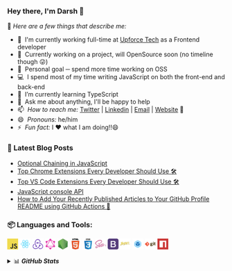 ###  Hey there, I'm Darsh 👋

📌 _Here are a few things that describe me:_

- 💼 &nbsp;I'm currently working full-time at [Upforce Tech](https://www.upforcetech.com/) as a Frontend developer
- 🔖 &nbsp;Currently working on a project, will OpenSource soon (no timeline though 😜)
- 🔭 &nbsp;Personal goal ─ spend more time working on OSS
- 💻 &nbsp;I spend most of my time writing JavaScript on both the front-end and back-end
- 🌱 &nbsp;I’m currently learning TypeScript
- 💬 &nbsp;Ask me about anything, I'll be happy to help
- 📫 &nbsp;_How to reach me:_ [Twitter](https://twitter.com/iamdarshshah) | [Linkedin](https://www.linkedin.com/in/iamdarshshah/) | [Email](mailto:imdarshshah@gmail.com) | [Website](https://darshshah.me) 🚀
- 😄 &nbsp;_Pronouns:_ he/him
- ⚡ &nbsp;_Fun fact:_ I ❤️ what I am doing!!😄

### 📩 Latest Blog Posts
<!-- BLOG-POST-LIST:START -->
- [Optional Chaining in JavaScript](https://dev.to/iamdarshshah/optional-chaining-in-javascript-28h3)
- [Top Chrome Extensions Every Developer Should Use 🛠](https://dev.to/iamdarshshah/top-chrome-extensions-every-developer-should-use-kee)
- [Top VS Code Extensions Every Developer Should Use 🛠](https://dev.to/iamdarshshah/top-vs-code-extensions-every-developer-should-use-1man)
- [JavaScript console API](https://dev.to/iamdarshshah/javascript-console-api-8o9)
- [How to Add Your Recently Published Articles to Your GitHub Profile README using GitHub Actions 🤖](https://dev.to/iamdarshshah/how-to-add-your-recently-published-articles-to-your-github-profile-readme-using-github-actions-2k2h)
<!-- BLOG-POST-LIST:END -->

### 📦 Languages and Tools: 

<code><img height="25" src="https://raw.githubusercontent.com/github/explore/80688e429a7d4ef2fca1e82350fe8e3517d3494d/topics/javascript/javascript.png"></code>
<code><img height="25" src="https://raw.githubusercontent.com/github/explore/80688e429a7d4ef2fca1e82350fe8e3517d3494d/topics/react/react.png"></code>
<code><img height="25" src="https://raw.githubusercontent.com/github/explore/80688e429a7d4ef2fca1e82350fe8e3517d3494d/topics/redux/redux.png"></code>
<code><img height="25" src="https://raw.githubusercontent.com/github/explore/5c058a388828bb5fde0bcafd4bc867b5bb3f26f3/topics/graphql/graphql.png"></code>
<code><img height="25" src="https://raw.githubusercontent.com/github/explore/80688e429a7d4ef2fca1e82350fe8e3517d3494d/topics/nodejs/nodejs.png"></code>
<code><img height="25" src="https://raw.githubusercontent.com/github/explore/80688e429a7d4ef2fca1e82350fe8e3517d3494d/topics/html/html.png"></code>
<code><img height="25" src="https://raw.githubusercontent.com/github/explore/80688e429a7d4ef2fca1e82350fe8e3517d3494d/topics/css/css.png"></code>
<code><img height="25" src="https://raw.githubusercontent.com/github/explore/80688e429a7d4ef2fca1e82350fe8e3517d3494d/topics/sass/sass.png"></code>
<code><img height="25" src="https://raw.githubusercontent.com/github/explore/80688e429a7d4ef2fca1e82350fe8e3517d3494d/topics/bootstrap/bootstrap.png"></code>
<code><img height="25" src="https://raw.githubusercontent.com/github/explore/cb39e2385dfcec8a661d01bfacff6b1e33bbaa9d/topics/babel/babel.png"></code>
<code><img height="25" src="https://raw.githubusercontent.com/github/explore/80688e429a7d4ef2fca1e82350fe8e3517d3494d/topics/webpack/webpack.png"></code>
<code><img height="25" src="https://raw.githubusercontent.com/github/explore/80688e429a7d4ef2fca1e82350fe8e3517d3494d/topics/git/git.png"></code>
<code><img height="25" src="https://raw.githubusercontent.com/github/explore/80688e429a7d4ef2fca1e82350fe8e3517d3494d/topics/npm/npm.png"></code>
<br />
<details>
  <summary>📊 <b><i>GitHub Stats</i></b></summary>
  <img src="https://github-readme-stats.vercel.app/api?username=iamdarshshah&show_icons=true&theme=gotham" alt="Darsh Shah GitHub Stats" />
</details>


